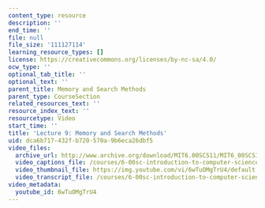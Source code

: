 ```yaml
---
content_type: resource
description: ''
end_time: ''
file: null
file_size: '111127114'
learning_resource_types: []
license: https://creativecommons.org/licenses/by-nc-sa/4.0/
ocw_type: ''
optional_tab_title: ''
optional_text: ''
parent_title: Memory and Search Methods
parent_type: CourseSection
related_resources_text: ''
resource_index_text: ''
resourcetype: Video
start_time: ''
title: 'Lecture 9: Memory and Search Methods'
uid: dca6b717-432f-b720-570a-9b6eca26dbf5
video_files:
  archive_url: http://www.archive.org/download/MIT6.00SCS11/MIT6_00SCS11_lec09_300k.mp4
  video_captions_file: /courses/6-00sc-introduction-to-computer-science-and-programming-spring-2011/72809b3f63c5522f896c4d6421c0b96a_6wTuOMgTrU4.vtt
  video_thumbnail_file: https://img.youtube.com/vi/6wTuOMgTrU4/default.jpg
  video_transcript_file: /courses/6-00sc-introduction-to-computer-science-and-programming-spring-2011/f231fa98fea11151d5993818a66c1934_6wTuOMgTrU4.pdf
video_metadata:
  youtube_id: 6wTuOMgTrU4
---
```


